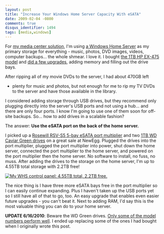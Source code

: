 ```yaml
---
layout: post
title: "Increase Your Windows Home Server Capacity With eSATA"
date: 2009-02-04 -0800
comments: true
disqus_identifier: 1494
tags: [media,windows]
---
```

For [my media center
solution](/archive/2008/09/30/overview-of-my-media-center-solution.aspx),
I'm using [a Windows Home
Server](/archive/2008/09/08/two-weeks-in-with-windows-home-server-what-ive-learned.aspx)
as my primary storage for everything - music, photos, DVD images,
videos, computer backups... the whole shmear. I love it. I bought [the
1TB HP EX-475
model](http://www.amazon.com/gp/product/B000UXZUZC?ie=UTF8&tag=mhsvortex&linkCode=as2&camp=1789&creative=9325&creativeASIN=B000UXZUZC)
and [did a few upgrades](/archive/2008/09/28/home-server-upgrades.aspx),
adding memory and filling out the drive bays.

After ripping all of my movie DVDs to the server, I had about 470GB left
- plenty for music and photos, but not enough for me to rip my TV DVDs
to the server and have those available in the library.

I considered adding storage through USB drives, but they recommend only
plugging directly into the server's USB ports and not using a hub... and
there are only four ports. I know I'm going to use one of them soon for
off-site backups. So... how to add drives in a scalable fashion?

The answer: **Use the eSATA port on the back of the home server.**

I picked up a [Rosewill RSV-S5 5-bay eSATA port
multiplier](http://www.newegg.com/Product/Product.aspx?Item=N82E16816132015)
and two [1TB WD Caviar Green
drives](http://www.newegg.com/Product/Product.aspx?Item=N82E16822136317)
on a great sale at NewEgg. Plugged the drives into the port multiplier,
plugged the port multiplier into power, shut down the home server,
connected the port multiplier to the home server, and powered on the
port multiplier then the home server. No software to install, no fuss,
no muss. After adding the drives to the storage on the home server, I'm
up to 4.55TB total storage with 2.2TB free!

[![My WHS control panel: 4.55TB total, 2.2TB
free.](http://lh3.ggpht.com/_P1NCAbHEm2Q/SYpK7GLIVEI/AAAAAAAAAys/pmqoC6zQ2gU/s400/Increased%20WHS%20Space%20to%204.55%20TB.png.jpg)](http://picasaweb.google.com/lh/photo/Cs-OjiGRwqQcGYEvTilSSw?feat=embedwebsite)

The nice thing is I have three more eSATA bays free in the port
multiplier so I can easily continue expanding. Plus I haven't taken up
the USB ports yet so I still have all of that to go, too. An easy
upgrade that enables even easier future upgrades - you can't beat it.
Next to adding RAM, I'd say this is the most valuable thing you can do
to your home server.

**UPDATE 6/16/2010**: Beware the WD Green drives. [Only some of the
model numbers perform
well](/archive/2010/06/16/beware-the-wd-green-drives.aspx). I ended up
replacing some of the ones I had bought when I originally wrote this
post.


